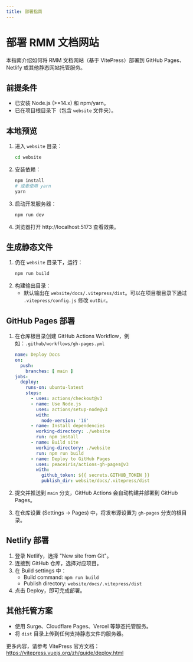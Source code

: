 ```yaml
---
title: 部署指南
---
```


# 部署 RMM 文档网站

本指南介绍如何将 RMM 文档网站（基于 VitePress）部署到 GitHub Pages、Netlify 或其他静态网站托管服务。

## 前提条件

- 已安装 Node.js (>=14.x) 和 npm/yarn。
- 已在项目根目录下（包含 `website` 文件夹）。

## 本地预览

1. 进入 `website` 目录：
   ```bash
   cd website
   ```
2. 安装依赖：
   ```bash
   npm install
   # 或者使用 yarn
   yarn
   ```
3. 启动开发服务器：
   ```bash
   npm run dev
   ```
4. 浏览器打开 http://localhost:5173 查看效果。

## 生成静态文件

1. 仍在 `website` 目录下，运行：
   ```bash
   npm run build
   ```
2. 构建输出目录：
   - 默认输出在 `website/docs/.vitepress/dist`。可以在项目根目录下通过 `.vitepress/config.js` 修改 `outDir`。

## GitHub Pages 部署

1. 在仓库根目录创建 GitHub Actions Workflow，例如：`.github/workflows/gh-pages.yml`

   ```yaml
   name: Deploy Docs
   on:
     push:
       branches: [ main ]
   jobs:
     deploy:
       runs-on: ubuntu-latest
       steps:
         - uses: actions/checkout@v3
         - name: Use Node.js
           uses: actions/setup-node@v3
           with:
             node-version: '16'
         - name: Install dependencies
           working-directory: ./website
           run: npm install
         - name: Build site
           working-directory: ./website
           run: npm run build
         - name: Deploy to GitHub Pages
           uses: peaceiris/actions-gh-pages@v3
           with:
             github_token: ${{ secrets.GITHUB_TOKEN }}
             publish_dir: website/docs/.vitepress/dist
   ```
2. 提交并推送到 `main` 分支，GitHub Actions 会自动构建并部署到 GitHub Pages。
3. 在仓库设置 (Settings → Pages) 中，将发布源设置为 `gh-pages` 分支的根目录。

## Netlify 部署

1. 登录 Netlify，选择 "New site from Git"。
2. 连接到 GitHub 仓库，选择对应项目。
3. 在 Build settings 中：
   - Build command: `npm run build`
   - Publish directory: `website/docs/.vitepress/dist`
4. 点击 Deploy，即可完成部署。

## 其他托管方案

- 使用 Surge、Cloudflare Pages、Vercel 等静态托管服务。
- 将 `dist` 目录上传到任何支持静态文件的服务器。

更多内容，请参考 VitePress 官方文档：https://vitepress.vuejs.org/zh/guide/deploy.html
